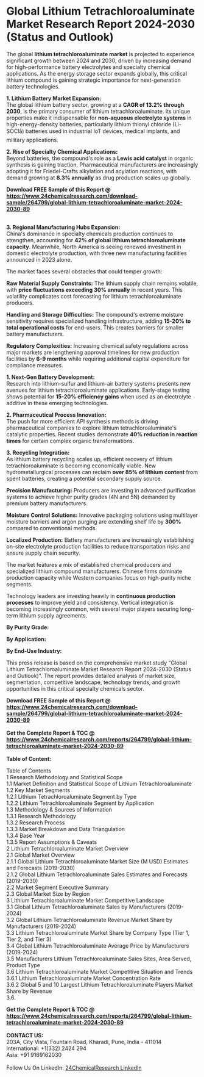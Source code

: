 <h1>Global Lithium Tetrachloroaluminate Market Research Report 2024-2030 (Status and Outlook)</h1><p>The global <strong>lithium tetrachloroaluminate market</strong> is projected to experience significant growth between 2024 and 2030, driven by increasing demand for high-performance battery electrolytes and specialty chemical applications. As the energy storage sector expands globally, this critical lithium compound is gaining strategic importance for next-generation battery technologies.</p><p><strong>1. Lithium Battery Market Expansion:</strong><br>
The global lithium battery sector, growing at a <strong>CAGR of 13.2% through 2030</strong>, is the primary consumer of lithium tetrachloroaluminate. Its unique properties make it indispensable for <strong>non-aqueous electrolyte systems</strong> in high-energy-density batteries, particularly lithium thionyl chloride (Li-SOClâ) batteries used in industrial IoT devices, medical implants, and military applications.</p><p><strong>2. Rise of Specialty Chemical Applications:</strong><br>
Beyond batteries, the compound's role as a <strong>Lewis acid catalyst</strong> in organic synthesis is gaining traction. Pharmaceutical manufacturers are increasingly adopting it for Friedel-Crafts alkylation and acylation reactions, with demand growing at <strong>8.3% annually</strong> as drug production scales up globally.</p><div><b>Download FREE Sample of this Report @ 
            <a href="https://www.24chemicalresearch.com/download-sample/264799/global-lithium-tetrachloroaluminate-market-2024-2030-89">
            https://www.24chemicalresearch.com/download-sample/264799/global-lithium-tetrachloroaluminate-market-2024-2030-89</a></b></div><br><p><strong>3. Regional Manufacturing Hubs Expansion:</strong><br>
China's dominance in specialty chemicals production continues to strengthen, accounting for <strong>42% of global lithium tetrachloroaluminate capacity</strong>. Meanwhile, North America is seeing renewed investment in domestic electrolyte production, with three new manufacturing facilities announced in 2023 alone.</p><p>The market faces several obstacles that could temper growth:</p><p><strong>Raw Material Supply Constraints:</strong> The lithium supply chain remains volatile, with <strong>price fluctuations exceeding 30% annually</strong> in recent years. This volatility complicates cost forecasting for lithium tetrachloroaluminate producers.</p><p><strong>Handling and Storage Difficulties:</strong> The compound's extreme moisture sensitivity requires specialized handling infrastructure, adding <strong>15-20% to total operational costs</strong> for end-users. This creates barriers for smaller battery manufacturers.</p><p><strong>Regulatory Complexities:</strong> Increasing chemical safety regulations across major markets are lengthening approval timelines for new production facilities by <strong>6-9 months</strong> while requiring additional capital expenditure for compliance measures.</p><p><strong>1. Next-Gen Battery Development:</strong><br>
Research into lithium-sulfur and lithium-air battery systems presents new avenues for lithium tetrachloroaluminate applications. Early-stage testing shows potential for <strong>15-20% efficiency gains</strong> when used as an electrolyte additive in these emerging technologies.</p><p><strong>2. Pharmaceutical Process Innovation:</strong><br>
The push for more efficient API synthesis methods is driving pharmaceutical companies to explore lithium tetrachloroaluminate's catalytic properties. Recent studies demonstrate <strong>40% reduction in reaction times</strong> for certain complex organic transformations.</p><p><strong>3. Recycling Integration:</strong><br>
As lithium battery recycling scales up, efficient recovery of lithium tetrachloroaluminate is becoming economically viable. New hydrometallurgical processes can reclaim <strong>over 85% of lithium content</strong> from spent batteries, creating a potential secondary supply source.</p><p><strong>Precision Manufacturing:</strong> Producers are investing in advanced purification systems to achieve higher purity grades (4N and 5N) demanded by premium battery manufacturers.</p><p><strong>Moisture Control Solutions:</strong> Innovative packaging solutions using multilayer moisture barriers and argon purging are extending shelf life by <strong>300%</strong> compared to conventional methods.</p><p><strong>Localized Production:</strong> Battery manufacturers are increasingly establishing on-site electrolyte production facilities to reduce transportation risks and ensure supply chain security.</p><p>The market features a mix of established chemical producers and specialized lithium compound manufacturers. Chinese firms dominate production capacity while Western companies focus on high-purity niche segments.</p><p>Technology leaders are investing heavily in <strong>continuous production processes</strong> to improve yield and consistency. Vertical integration is becoming increasingly common, with several major players securing long-term lithium supply agreements.</p><p><strong>By Purity Grade:</strong></p><p><strong>By Application:</strong></p><p><strong>By End-Use Industry:</strong></p><p>This press release is based on the comprehensive market study "Global Lithium Tetrachloroaluminate Market Research Report 2024-2030 (Status and Outlook)". The report provides detailed analysis of market size, segmentation, competitive landscape, technology trends, and growth opportunities in this critical specialty chemicals sector.</p><div><b>Download FREE Sample of this Report @ 
            <a href="https://www.24chemicalresearch.com/download-sample/264799/global-lithium-tetrachloroaluminate-market-2024-2030-89">
            https://www.24chemicalresearch.com/download-sample/264799/global-lithium-tetrachloroaluminate-market-2024-2030-89</a></b></div><br><div><b>Get the Complete Report & TOC @ 
            <a href="https://www.24chemicalresearch.com/reports/264799/global-lithium-tetrachloroaluminate-market-2024-2030-89">
            https://www.24chemicalresearch.com/reports/264799/global-lithium-tetrachloroaluminate-market-2024-2030-89</a></b></div><br>
            <b>Table of Content:</b><p>Table of Contents<br />
1 Research Methodology and Statistical Scope<br />
1.1 Market Definition and Statistical Scope of Lithium Tetrachloroaluminate<br />
1.2 Key Market Segments<br />
1.2.1 Lithium Tetrachloroaluminate Segment by Type<br />
1.2.2 Lithium Tetrachloroaluminate Segment by Application<br />
1.3 Methodology & Sources of Information<br />
1.3.1 Research Methodology<br />
1.3.2 Research Process<br />
1.3.3 Market Breakdown and Data Triangulation<br />
1.3.4 Base Year<br />
1.3.5 Report Assumptions & Caveats<br />
2 Lithium Tetrachloroaluminate Market Overview<br />
2.1 Global Market Overview<br />
2.1.1 Global Lithium Tetrachloroaluminate Market Size (M USD) Estimates and Forecasts (2019-2030)<br />
2.1.2 Global Lithium Tetrachloroaluminate Sales Estimates and Forecasts (2019-2030)<br />
2.2 Market Segment Executive Summary<br />
2.3 Global Market Size by Region<br />
3 Lithium Tetrachloroaluminate Market Competitive Landscape<br />
3.1 Global Lithium Tetrachloroaluminate Sales by Manufacturers (2019-2024)<br />
3.2 Global Lithium Tetrachloroaluminate Revenue Market Share by Manufacturers (2019-2024)<br />
3.3 Lithium Tetrachloroaluminate Market Share by Company Type (Tier 1, Tier 2, and Tier 3)<br />
3.4 Global Lithium Tetrachloroaluminate Average Price by Manufacturers (2019-2024)<br />
3.5 Manufacturers Lithium Tetrachloroaluminate Sales Sites, Area Served, Product Type<br />
3.6 Lithium Tetrachloroaluminate Market Competitive Situation and Trends<br />
3.6.1 Lithium Tetrachloroaluminate Market Concentration Rate<br />
3.6.2 Global 5 and 10 Largest Lithium Tetrachloroaluminate Players Market Share by Revenue<br />
3.6.</p><div><b>Get the Complete Report & TOC @ 
            <a href="https://www.24chemicalresearch.com/reports/264799/global-lithium-tetrachloroaluminate-market-2024-2030-89">
            https://www.24chemicalresearch.com/reports/264799/global-lithium-tetrachloroaluminate-market-2024-2030-89</a></b></div><br><b>CONTACT US:</b><br>
            203A, City Vista, Fountain Road, Kharadi, Pune, India - 411014<br>
            International: +1(332) 2424 294<br>
            Asia: +91 9169162030 <br><br>
            Follow Us On LinkedIn: <a href="https://www.linkedin.com/company/24chemicalresearch/">24ChemicalResearch LinkedIn</a>